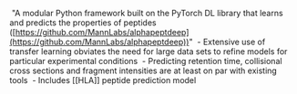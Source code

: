  "A modular Python framework built on the PyTorch DL library that learns and predicts the properties of peptides ([https://github.com/MannLabs/alphapeptdeep](https://github.com/MannLabs/alphapeptdeep))"
 - Extensive use of transfer learning obviates the need for large data sets to refine models for particular experimental conditions
 - Predicting retention time, collisional cross sections and fragment intensities are at least on par with existing tools
 - Includes [[HLA]] peptide prediction model
